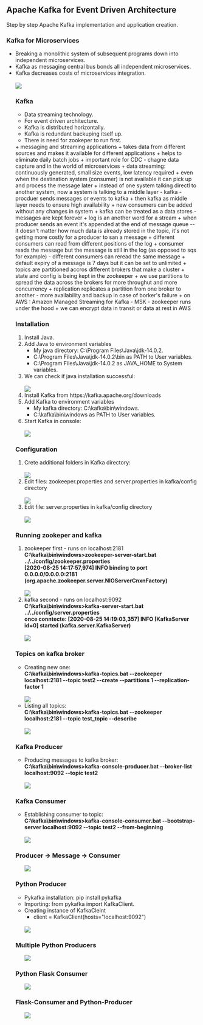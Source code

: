 <h2>Apache Kafka for Event Driven Architecture</h2>
<p>Step by step Apache Kafka implementation and application creation.</p>
<h3>Kafka for Microservices</h3>
<ul>
  <li>Breaking a monolithic system of subsequent programs down into independent microservices.</li>
  <li>Kafka as messaging central bus bonds all independent microservices.</li>
  <li>Kafka decreases costs of microservices integration.</li>
  <br>
  <img src="images/microservices.JPG"?
</ul>
<h3>Kafka</h3>
<ul>
  <li>Data streaming technology.</li>
  <li>For event driven architecture.</li>
  <li>Kafka is distributed horizontally.</li>
  <li>Kafka is redundant backuping itself up.</li>
  <li>There is need for zookeper to run first.</li>
</ul>
+ messaging and streaming applications
+ takes data from different sources and makes it available for different applications
+ helps to eliminate daily batch jobs
+ important role for CDC - chagne data capture and in the world of microservices
+ data streaming: continuously generated, small size events, low latency required
+ even when the destination system (consumer)  is not available it can pick up and process the message later
+ instead of one system talking directl to another system, now a system is talking to a middle layer - kafka - procduer sends messages or events to kafka
+ then kafka as middle layer needs to ensure high availability
+ new consumers can be added without any changes in system
+ kafka can be treated as a data stores - messages are kept forever
+ log is an another word for a stream
+ when producer sends an event it's appended at the end of message queue -- it doesn't matter how much data is already stored in the topic, it's not getting more costly for a producer to san a message
+ different consumers can read from different positions of the log
+ consumer reads the message but the message is still in the log (as opposed to sqs for example)  - different consumers can reread the same message
+ default expiry of a message is 7 days but it can be set to unlimited
+ topics are partitioned accros different brokers that make a cluster
+ state and config is being kept in the zookeeper
+ we use partitions to spread the data across the brokers for more throughut and more concurrency
+ replication replicates a partition from one broker to another - more availability and backup in case of borker's failure
+ on AWS : Amazon Managed Streaming for Kafka - MSK - zookeeper runs under the hood 
+ we can encrypt data in transit or data at rest in AWS

<h3>Installation</h3>
<ol>
  <li>Install Java.</li>
  <li>Add Java to environment variables
      <ul>
        <li>My java directory: C:\Program Files\Java\jdk-14.0.2.</li>
        <li>C:\Program Files\Java\jdk-14.0.2\bin as PATH to User variables.</li>
        <li>C:\Program Files\Java\jdk-14.0.2 as JAVA_HOME to System variables.</li>
      </ul>
  </li>
  <li>We can check if java installation successful:</li>
  <br>
  <img src="images/java.JPG">
  <li>Install Kafka from https://kafka.apache.org/downloads</li>
  <li>Add Kafka to environment variables
       <ul>
        <li>My kafka directory: C:\kafka\bin\windows.</li>
        <li>C:\kafka\bin\windows as PATH to User variables.</li>
      </ul>
  </li>
  <li>Start Kafka in console:</li>
  <br>
  <img src="images/kafka.JPG">
</ol>
<h3>Configuration</h3>
<ol>
  <li>Crete additional folders in Kafka directory:</li>
  <br>
  <img src="images/data_dir.JPG">
  <li>Edit files: zookeeper.properties and server.properties in kafka/config directory</li>
  <br>
  <img src="images/properties.JPG">
  <li>Edit file: server.properties in kafka/config directory</li>
  <br>
  <img src="images/listeners.JPG">
</ol>
<h3>Running zookeper and kafka</h3>
<ol>
  <li>zookeeper first - runs on localhost:2181 <br><b>C:\kafka\bin\windows>zookeeper-server-start.bat ../../config/zookeeper.properties <br> [2020-08-25 14:17:57,974] INFO binding to port 0.0.0.0/0.0.0.0:2181 (org.apache.zookeeper.server.NIOServerCnxnFactory)</b></li>
  <br>
  <img src="images/zookeeper_start.JPG">
  <li>kafka second - runs on localhost:9092 <br><b>C:\kafka\bin\windows>kafka-server-start.bat ../../config/server.properties <br> once conntecte: [2020-08-25 14:19:03,357] INFO [KafkaServer id=0] started (kafka.server.KafkaServer)</b></li>
  <br>
  <img src="images/kafka_start.JPG">
</ol>
<h3>Topics on kafka broker</h3>
<ul>
  <li>Creating new one: <br> <b>C:\kafka\bin\windows>kafka-topics.bat --zookeeper localhost:2181 --topic test2 --create --partitions 1 --replication-factor 1 </b> </li>
  <br>
  <img src="images/topic.JPG">
  <li>Listing all topics: <br> <b>C:\kafka\bin\windows>kafka-topics.bat --zookeeper localhost:2181 --topic test_topic --describe </b> </li>
  <br>
  <img src="images/topic_list.JPG">
</ul>
<h3>Kafka Producer</h3>
<ul>
  <li>Producing messages to kafka broker: <br> <b>C:\kafka\bin\windows>kafka-console-producer.bat --broker-list localhost:9092 --topic test2 </b> </li>
  <br>
  <img src="images/messages.JPG">
</ul>
<h3>Kafka Consumer</h3>
<ul>
  <li>Establishing consumer to topic: <br> <b>C:\kafka\bin\windows>kafka-console-consumer.bat --bootstrap-server localhost:9092 --topic test2 --from-beginning </b> </li>
  <br>
  <img src="images/consumer-connected.JPG">
</ul>
<h3>Producer -> Message -> Consumer</h3>
<ul>
  <img src="images/prod_cons.gif">
</ul>
<h3>Python Producer</h3>
<ul>
  <li>Pykafka installation: pip install pykafka</li>
  <li>Importing: from pykafka import KafkaClient.</li>
  <li>Creating instance of KafkaCleint
    <ul>
      <li>client = KafkaClient(hosts="localhost:9092")</li>
    </ul>
  </li>
  <br>
  <img src="images/pykafka.gif">
</ul>
<h3>Multiple Python Producers</h3>
<ul>
  <img src="images/multiple_producers.gif">
</ul>  
<h3>Python Flask Consumer</h3>
<ul>
  <img src="images/flask_consumer.gif">
</ul>  
<h3>Flask-Consumer and Python-Producer</h3>
<ul>
  <img src="images/flask-consumer-python-producer.JPG">
</ul>


